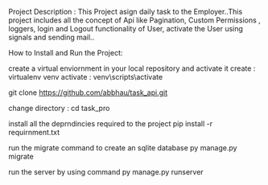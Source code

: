 Project Description : This Project asign daily task to the Employer..This project includes all the concept of Api like Pagination, Custom Permissions , loggers, login and Logout 
functionality of User, activate the User using signals and sending mail..

How to Install and Run the Project:

create a virtual enviornment in your local repository and activate it create : virtualenv venv activate : venv\scripts\activate

git clone https://github.com/abbhau/task_api.git

change directory : cd task_pro

install all the deprndincies required to the project pip install -r requirnment.txt

run the migrate command to create an sqlite database py manage.py migrate

run the server by using command py manage.py runserver

